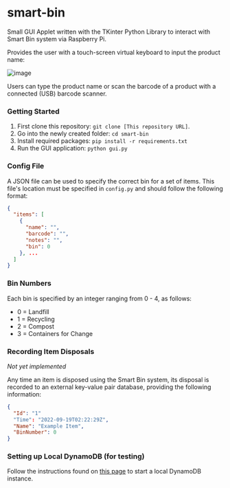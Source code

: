 # smart-bin

Small GUI Applet written with the TKinter Python Library to interact with Smart Bin system via Raspberry Pi.

Provides the user with a touch-screen virtual keyboard to input the product name:

![image](https://user-images.githubusercontent.com/40435390/189649232-abc433f4-f4e0-413a-b5c9-1b0faaccc99a.png)

Users can type the product name or scan the barcode of a product with a connected (USB) barcode scanner.


### Getting Started

1. First clone this repository: `git clone [This repository URL]`.
2. Go into the newly created folder: `cd smart-bin`
3. Install required packages: `pip install -r requirements.txt`
4. Run the GUI application: `python gui.py`

### Config File
A JSON file can be used to specify the correct bin for a set of items. This file's location must be specified in `config.py` and should follow the following format:

```JSON
{
  "items": [
    {
      "name": "",
      "barcode": "",
      "notes": "",
      "bin": 0
    }, ...
  ]
}
```

### Bin Numbers
Each bin is specified by an integer ranging from 0 - 4, as follows:
 - 0 = Landfill
 - 1 = Recycling
 - 2 = Compost
 - 3 = Containers for Change
 
 ### Recording Item Disposals
 
 _Not yet implemented_
 
 Any time an item is disposed using the Smart Bin system, its disposal is recorded to an external key-value pair database, providing the following information:
 
```JSON
{
  "Id": "1"
  "Time": "2022-09-19T02:22:29Z",
  "Name": "Example Item",
  "BinNumber": 0
}
```
 
### Setting up Local DynamoDB (for testing)
Follow the instructions found on [this page](https://docs.aws.amazon.com/amazondynamodb/latest/developerguide/DynamoDBLocal.DownloadingAndRunning.html) to start a local DynamoDB instance.

